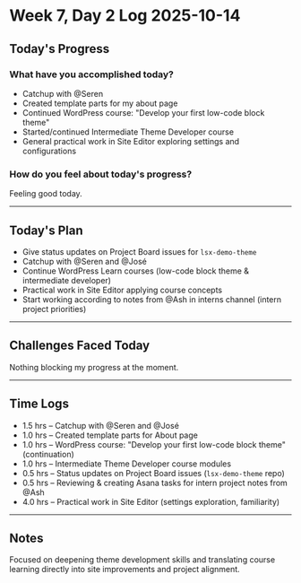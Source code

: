 # Week 7, Day 2 Log 2025-10-14

## Today's Progress

### What have you accomplished today?

-   Catchup with @Seren
-   Created template parts for my about page
-   Continued WordPress course: "Develop your first low-code block theme"
-   Started/continued Intermediate Theme Developer course
-   General practical work in Site Editor exploring settings and configurations

### How do you feel about today's progress?

Feeling good today.

---

## Today's Plan

-   Give status updates on Project Board issues for `lsx-demo-theme`
-   Catchup with @Seren and @José
-   Continue WordPress Learn courses (low-code block theme & intermediate developer)
-   Practical work in Site Editor applying course concepts
-   Start working according to notes from @Ash in interns channel (intern project priorities)

---

## Challenges Faced Today

Nothing blocking my progress at the moment.

---

## Time Logs

-   1.5 hrs – Catchup with @Seren and @José
-   1.0 hrs – Created template parts for About page
-   1.0 hrs – WordPress course: "Develop your first low-code block theme" (continuation)
-   1.0 hrs – Intermediate Theme Developer course modules
-   0.5 hrs – Status updates on Project Board issues (`lsx-demo-theme` repo)
-   0.5 hrs – Reviewing & creating Asana tasks for intern project notes from @Ash
-   4.0 hrs – Practical work in Site Editor (settings exploration, familiarity)

---

## Notes

Focused on deepening theme development skills and translating course learning directly into site improvements and project alignment.

